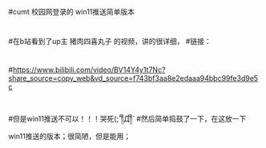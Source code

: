 #cumt 校园网登录的 win11推送简单版本
#
#
#


   #在b站看到了up主  猪肉四喜丸子 的视频，讲的很详细，
   #链接：
   #
   #
   #https://www.bilibili.com/video/BV14Y4y1t7Nc?share_source=copy_web&vd_source=f743bf3aa8e2edaaa94bbc99fe3d9e5c
   #
   #
#

 #但是win11推送不可以！！！哭死(;´༎ຶД༎ຶ`
    #然后简单捣鼓了一下，在这放一下win11推送的版本；很简陋，但是能用；
    
